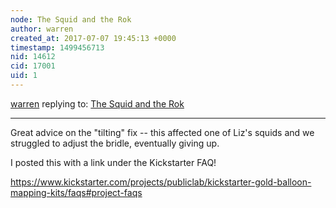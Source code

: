 ```yaml
---
node: The Squid and the Rok
author: warren
created_at: 2017-07-07 19:45:13 +0000
timestamp: 1499456713
nid: 14612
cid: 17001
uid: 1
---
```




[warren](../profile/warren) replying to: [The Squid and the Rok](../notes/cfastie/07-03-2017/the-squid-and-the-rok)

----
Great advice on the "tilting" fix -- this affected one of Liz's squids and we struggled to adjust the bridle, eventually giving up. 

I posted this with a link under the Kickstarter FAQ! 

https://www.kickstarter.com/projects/publiclab/kickstarter-gold-balloon-mapping-kits/faqs#project-faqs